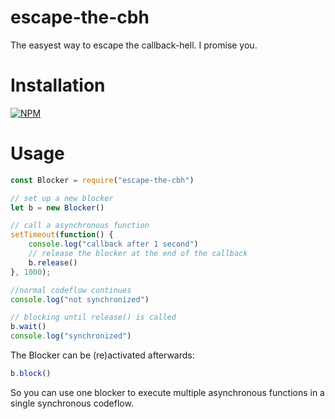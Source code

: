 # escape-the-cbh
The easyest way to escape the callback-hell. I promise you.

# Installation
[![NPM](https://nodei.co/npm/escape-the-cbh.png?mini=true)](https://nodei.co/npm/escape-the-cbh/)

# Usage

```javascript
const Blocker = require("escape-the-cbh")

// set up a new blocker
let b = new Blocker()

// call a asynchronous function
setTimeout(function() {
    console.log("callback after 1 second")
    // release the blocker at the end of the callback
    b.release()
}, 1000);

//normal codeflow continues
console.log("not synchronized")

// blocking until release() is called
b.wait()
console.log("synchronized")
```

The Blocker can be (re)activated afterwards:
```javascript
b.block()
```
So you can use one blocker to execute multiple asynchronous functions in a single synchronous codeflow.
